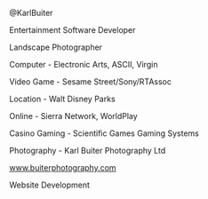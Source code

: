 @KarlBuiter

Entertainment Software Developer

Landscape Photographer

Computer - Electronic Arts, ASCII, Virgin

Video Game - Sesame Street/Sony/RTAssoc

Location - Walt Disney Parks

Online - Sierra Network, WorldPlay

Casino Gaming - Scientific Games Gaming Systems

Photography - Karl Buiter Photography Ltd

www.buiterphotography.com

Website Development

